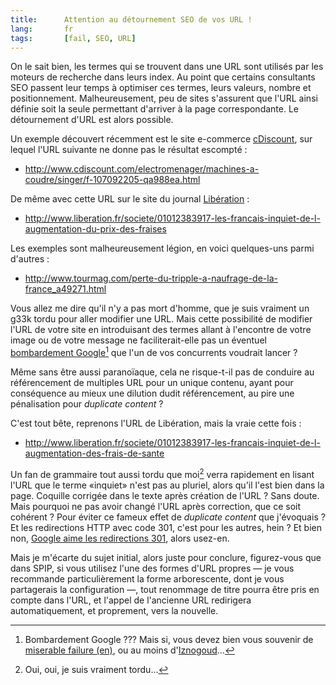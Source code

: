 ```yaml
--- 
title:      Attention au détournement SEO de vos URL ! 
lang:       fr 
tags:       [fail, SEO, URL]
---
```


On le sait bien, les termes qui se trouvent dans une URL sont utilisés par les moteurs de recherche dans leurs index. Au point que certains consultants SEO passent leur temps à optimiser ces termes, leurs valeurs, nombre et positionnement. Malheureusement, peu de sites s'assurent que l'URL ainsi définie soit la seule permettant d'arriver à la page correspondante. Le détournement d'URL est alors possible.


Un exemple découvert récemment est le site e-commerce [cDiscount](http://www.cdiscount.com/), sur lequel l'URL suivante ne donne pas le résultat escompté :

- <http://www.cdiscount.com/electromenager/machines-a-coudre/singer/f-107092205-qa988ea.html>

De même avec cette URL sur le site du journal [Libération](http://www.liberation.fr/) :

- <http://www.liberation.fr/societe/01012383917-les-francais-inquiet-de-l-augmentation-du-prix-des-fraises>

Les exemples sont malheureusement légion, en voici quelques-uns parmi d'autres :

- <http://www.tourmag.com/perte-du-tripple-a-naufrage-de-la-france_a49271.html>

Vous allez me dire qu'il n'y a pas mort d'homme, que je suis vraiment un g33k tordu pour aller modifier une URL. Mais cette possibilité de modifier l'URL de votre site en introduisant des termes allant à l'encontre de votre image ou de votre message ne faciliterait-elle pas un éventuel [bombardement Google](http://fr.wikipedia.org/wiki/Bombardement_Google)[^1] que l'un de vos concurrents voudrait lancer ?

Même sans être aussi paranoïaque, cela ne risque-t-il pas de conduire au référencement de multiples URL pour un unique contenu, ayant pour conséquence au mieux une dilution dudit référencement, au pire une pénalisation pour *duplicate content* ?

C'est tout bête, reprenons l'URL de Libération, mais la vraie cette fois :

- <http://www.liberation.fr/societe/01012383917-les-francais-inquiet-de-l-augmentation-des-frais-de-sante>

Un fan de grammaire tout aussi tordu que moi[^2] verra rapidement en lisant l'URL que le terme «inquiet» n'est pas au pluriel, alors qu'il l'est bien dans la page. Coquille corrigée dans le texte après création de l'URL ? Sans doute. Mais pourquoi ne pas avoir changé l'URL après correction, que ce soit cohérent ? Pour éviter ce fameux effet de *duplicate content* que j'évoquais ? Et les redirections HTTP avec code 301, c'est pour les autres, hein ? Et bien non, [Google aime les redirections 301](http://support.google.com/webmasters/bin/answer.py?hl=fr&answer=93633), alors usez-en.

Mais je m'écarte du sujet initial, alors juste pour conclure, figurez-vous que dans SPIP, si vous utilisez l'une des formes d'URL propres — je vous recommande particulièrement la forme arborescente, dont je vous partagerais la configuration —, tout renommage de titre pourra être pris en compte dans l'URL, et l'appel de l'ancienne URL redirigera automatiquement, et proprement, vers la nouvelle.


[^1]: Bombardement Google ??? Mais si, vous devez bien vous souvenir de [miserable failure (en)](http://searchenginewatch.com/article/2064793/Googles-and-Inktomis-Miserable-Failure), ou au moins d'[Iznogoud](http://www.presidentielle-2007.net/actualite/index.php/2005/10/06/22-google-bombing-sarkozy-iznogoud)...

[^2]: Oui, oui, je suis vraiment tordu...
